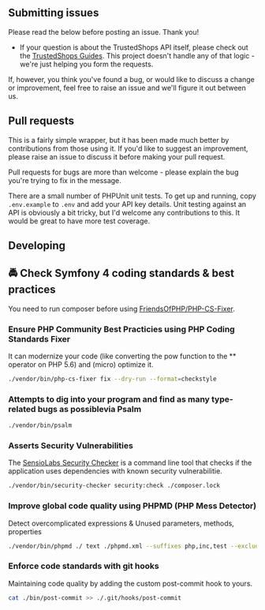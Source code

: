 ## Submitting issues

Please read the below before posting an issue. Thank you!

- If your question is about the TrustedShops API itself, please check out the [TrustedShops Guides](https://api.trustedshops.com). This project doesn't handle any of that logic - we're just helping you form the requests.

If, however, you think you've found a bug, or would like to discuss a change or improvement, feel free to raise an issue and we'll figure it out between us.

## Pull requests

This is a fairly simple wrapper, but it has been made much better by contributions from those using it. If you'd like to suggest an improvement, please raise an issue to discuss it before making your pull request.

Pull requests for bugs are more than welcome - please explain the bug you're trying to fix in the message.

There are a small number of PHPUnit unit tests. To get up and running, copy `.env.example` to `.env` and add your API key details. Unit testing against an API is obviously a bit tricky, but I'd welcome any contributions to this. It would be great to have more test coverage.

## Developing

## 🚔 Check Symfony 4 coding standards & best practices

You need to run composer before using [FriendsOfPHP/PHP-CS-Fixer](https://github.com/FriendsOfPHP/PHP-CS-Fixer).

### Ensure PHP Community Best Practicies using PHP Coding Standards Fixer

It can modernize your code (like converting the pow function to the ** operator on PHP 5.6) and (micro) optimize it.

```bash
./vendor/bin/php-cs-fixer fix --dry-run --format=checkstyle
```

### Attempts to dig into your program and find as many type-related bugs as possiblevia Psalm

```bash
./vendor/bin/psalm
```

### Asserts Security Vulnerabilities

The [SensioLabs Security Checker](https://github.com/sensiolabs/security-checker) is a command line tool that checks
if the application uses dependencies with known security vulnerabilitie.

```bash
./vendor/bin/security-checker security:check ./composer.lock
```

### Improve global code quality using PHPMD (PHP Mess Detector)

Detect overcomplicated expressions & Unused parameters, methods, properties

```bash
./vendor/bin/phpmd ./ text ./phpmd.xml --suffixes php,inc,test --exclude vendor,bin,tests
```

### Enforce code standards with git hooks

Maintaining code quality by adding the custom post-commit hook to yours.

```bash
cat ./bin/post-commit >> ./.git/hooks/post-commit
```
